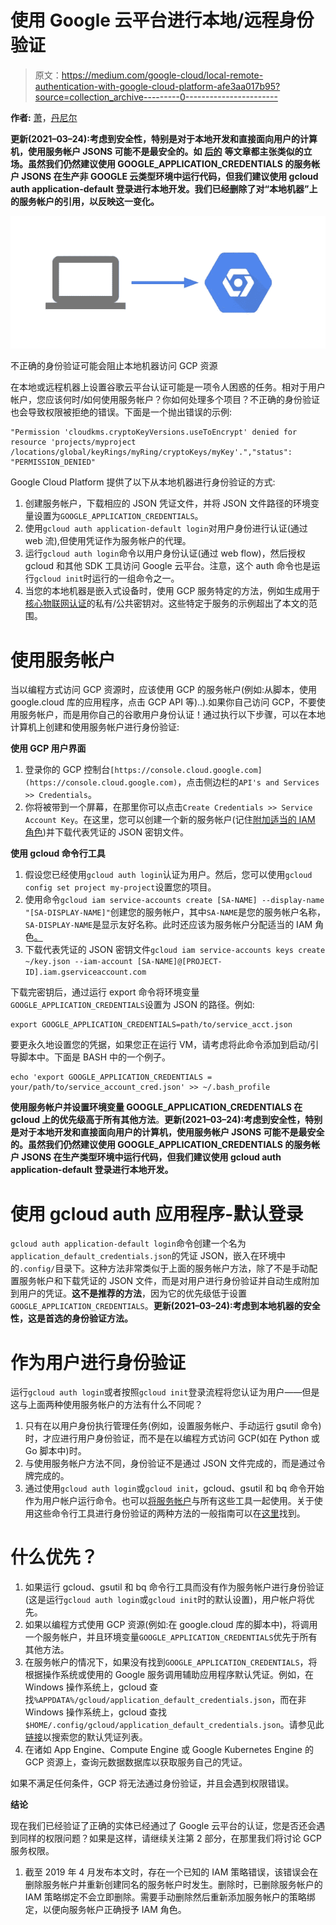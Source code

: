 # 使用 Google 云平台进行本地/远程身份验证

> 原文：<https://medium.com/google-cloud/local-remote-authentication-with-google-cloud-platform-afe3aa017b95?source=collection_archive---------0----------------------->

**作者:** [萧](/@theodoresiu7)，[丹尼尔](/@danielrdeleo)

**更新(2021–03–24):考虑到安全性，特别是对于本地开发和直接面向用户的计算机，使用服务帐户 JSONS 可能不是最安全的。如** [**后的**](https://jryancanty.medium.com/stop-downloading-google-cloud-service-account-keys-1811d44a97d9) **等文章都主张类似的立场。虽然我们仍然建议使用 GOOGLE_APPLICATION_CREDENTIALS 的服务帐户 JSONS 在生产非 GOOGLE 云类型环境中运行代码，但我们建议使用 gcloud auth application-default 登录进行本地开发。我们已经删除了对“本地机器”上的服务帐户的引用，以反映这一变化。**

![](img/fa42e8b2457c6d32da39ba114442e2fb.png)

不正确的身份验证可能会阻止本地机器访问 GCP 资源

在本地或远程机器上设置谷歌云平台认证可能是一项令人困惑的任务。相对于用户帐户，您应该何时/如何使用服务帐户？你如何处理多个项目？不正确的身份验证也会导致权限被拒绝的错误。下面是一个抛出错误的示例:

```
"Permission 'cloudkms.cryptoKeyVersions.useToEncrypt' denied for resource 'projects/myproject /locations/global/keyRings/myRing/cryptoKeys/myKey'.","status": "PERMISSION_DENIED"
```

Google Cloud Platform 提供了以下从本地机器进行身份验证的方式:

1.  创建服务帐户，下载相应的 JSON 凭证文件，并将 JSON 文件路径的环境变量设置为`GOOGLE_APPLICATION_CREDENTIALS`。
2.  使用`gcloud auth application-default login`对用户身份进行认证(通过 web 流),但使用凭证作为服务帐户的代理。
3.  运行`gcloud auth login`命令以用户身份认证(通过 web flow)，然后授权 gcloud 和其他 SDK 工具访问 Google 云平台。注意，这个 auth 命令也是运行`gcloud init`时运行的一组命令之一。
4.  当您的本地机器是嵌入式设备时，使用 GCP 服务特定的方法，例如生成用于[核心物联网认证](https://cloud.google.com/iot/docs/concepts/device-security#authentication)的私有/公共密钥对。这些特定于服务的示例超出了本文的范围。

# 使用服务帐户

当以编程方式访问 GCP 资源时，应该使用 GCP 的服务帐户(例如:从脚本，使用 google.cloud 库的应用程序，点击 GCP API 等)..).如果你自己访问 GCP，不要使用服务帐户，而是用你自己的谷歌用户身份认证！通过执行以下步骤，可以在本地计算机上创建和使用服务帐户进行身份验证:

**使用 GCP 用户界面**

1.  登录你的 GCP 控制台`[https://console.cloud.google.com](https://console.cloud.google.com)`，点击侧边栏的`API's and Services >> Credentials`。
2.  你将被带到一个屏幕，在那里你可以点击`Create Credentials >> Service Account Key`。在这里，您可以创建一个新的服务帐户(记住[附加适当的 IAM 角色](https://cloud.google.com/iam/docs/granting-roles-to-service-accounts#granting_access_to_a_service_account_for_a_resource))并下载代表凭证的 JSON 密钥文件。

**使用 gcloud 命令行工具**

1.  假设您已经使用`gcloud auth login`认证为用户。然后，您可以使用`gcloud config set project my-project`设置您的项目。
2.  使用命令`gcloud iam service-accounts create [SA-NAME] --display-name "[SA-DISPLAY-NAME]"`创建您的服务帐户，其中`SA-NAME`是您的服务帐户名称，`SA-DISPLAY-NAME`是显示友好名称。此时还应该为服务帐户分配适当的 IAM 角色[。](https://cloud.google.com/iam/docs/granting-roles-to-service-accounts#granting_access_to_a_service_account_for_a_resource)
3.  下载代表凭证的 JSON 密钥文件`gcloud iam service-accounts keys create ~/key.json
    --iam-account [SA-NAME]@[PROJECT-ID].iam.gserviceaccount.com`

下载完密钥后，通过运行 export 命令将环境变量`GOOGLE_APPLICATION_CREDENTIALS`设置为 JSON 的路径。例如:

```
export GOOGLE_APPLICATION_CREDENTIALS=path/to/service_acct.json
```

要更永久地设置您的凭据，如果您正在运行 VM，请考虑将此命令添加到启动/引导脚本中。下面是 BASH 中的一个例子。

```
echo 'export GOOGLE_APPLICATION_CREDENTIALS = your/path/to/service_account_cred.json' >> ~/.bash_profile
```

**使用服务帐户并设置环境变量 GOOGLE_APPLICATION_CREDENTIALS 在 gcloud 上的优先级高于所有其他方法**。**更新(2021–03–24):考虑到安全性，特别是对于本地开发和直接面向用户的计算机，使用服务帐户 JSONS 可能不是最安全的。虽然我们仍然建议使用 GOOGLE_APPLICATION_CREDENTIALS 的服务帐户 JSONS 在生产类型环境中运行代码，但我们建议使用 gcloud auth application-default 登录进行本地开发。**

# 使用 gcloud auth 应用程序-默认登录

`gcloud auth application-default login`命令创建一个名为`application_default_credentials.json`的凭证 JSON，嵌入在环境中的`.config/`目录下。这种方法非常类似于上面的服务帐户方法，除了不是手动配置服务帐户和下载凭证的 JSON 文件，而是对用户进行身份验证并自动生成附加到用户的凭证。**这不是推荐的方法**，因为它的优先级低于设置`GOOGLE_APPLICATION_CREDENTIALS`。**更新(2021–03–24):考虑到本地机器的安全性，这是首选的身份验证方法。**

# 作为用户进行身份验证

运行`gcloud auth login`或者按照`gcloud init`登录流程将您认证为用户——但是这与上面两种使用服务帐户的方法有什么不同呢？

1.  只有在以用户身份执行管理任务(例如，设置服务帐户、手动运行 gsutil 命令)时，才应进行用户身份验证，而不是在以编程方式访问 GCP(如在 Python 或 Go 脚本中)时。
2.  与使用服务帐户方法不同，身份验证不是通过 JSON 文件完成的，而是通过令牌完成的。
3.  通过使用`gcloud auth login`或`gcloud init`，gcloud、gsutil 和 bq 命令开始作为用户帐户运行命令。也可以[将服务帐户](https://cloud.google.com/sdk/gcloud/reference/auth/activate-service-account)与所有这些工具一起使用。关于使用这些命令行工具进行身份验证的两种方法的一般指南可以在[这里](https://cloud.google.com/sdk/docs/authorizing)找到。

# 什么优先？

1.  如果运行 gcloud、gsutil 和 bq 命令行工具而没有作为服务帐户进行身份验证(这是运行`gcloud auth login`或`gcloud init`时的默认设置)，用户帐户将优先。
2.  如果以编程方式使用 GCP 资源(例如:在 google.cloud 库的脚本中)，将调用一个服务帐户，并且环境变量`GOOGLE_APPLICATION_CREDENTIALS`优先于所有其他方法。
3.  在服务帐户的情况下，如果没有找到`GOOGLE_APPLICATION_CREDENTIALS`，将根据操作系统或使用的 Google 服务调用辅助应用程序默认凭证。例如，在 Windows 操作系统上，gcloud 查找`%APPDATA%/gcloud/application_default_credentials.json`，而在非 Windows 操作系统上，gcloud 查找`$HOME/.config/gcloud/application_default_credentials.json`。请参见此[链接](https://cloud.google.com/sdk/docs/authorizing#finding_your_credential_files)以搜索您的默认凭证列表。
4.  在诸如 App Engine、Compute Engine 或 Google Kubernetes Engine 的 GCP 资源上，查询元数据数据库以获取服务自己的凭证。

如果不满足任何条件，GCP 将无法通过身份验证，并且会遇到权限错误。

**结论**

现在我们已经验证了正确的实体已经通过了 Google 云平台的认证，您是否还会遇到同样的权限问题？如果是这样，请继续关注第 2 部分，在那里我们将讨论 GCP 服务权限。

1.  截至 2019 年 4 月发布本文时，存在一个已知的 IAM 策略错误，该错误会在删除服务帐户并重新创建同名的服务帐户时发生。删除时，已删除服务帐户的 IAM 策略绑定不会立即删除。需要手动删除然后重新添加服务帐户的策略绑定，以便向服务帐户正确授予 IAM 角色。